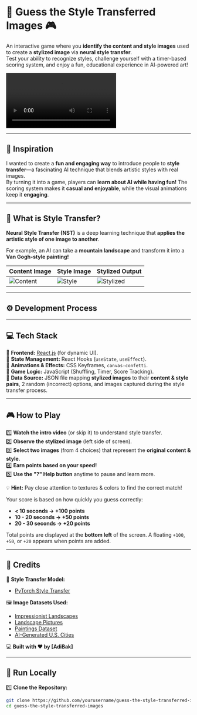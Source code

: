 # 🎨 Guess the Style Transferred Images 🎮  

An interactive game where you **identify the content and style images** used to create a **stylized image** via **neural style transfer**.  
Test your ability to recognize styles, challenge yourself with a timer-based scoring system, and enjoy a fun, educational experience in AI-powered art!  

![Game Demo](public/demo-play.mp4) 

---

## 🌟 Inspiration  
I wanted to create a **fun and engaging way** to introduce people to **style transfer**—a fascinating AI technique that blends artistic styles with real images.  
By turning it into a game, players can **learn about AI while having fun!** The scoring system makes it **casual and enjoyable**, while the visual animations keep it **engaging**.  

---

## 🎨 What is Style Transfer?  
**Neural Style Transfer (NST)** is a deep learning technique that **applies the artistic style of one image to another**.  

For example, an AI can take a **mountain landscape** and transform it into a **Van Gogh-style painting!**  

| **Content Image** | **Style Image** | **Stylized Output** |
|------------------|---------------|-------------------|
| ![Content](https://aasraecotreks.com.np/wp-content/uploads/2019/01/Island-Peak.jpg) | ![Style](https://upload.wikimedia.org/wikipedia/commons/e/ea/Van_Gogh_-_Starry_Night_-_Google_Art_Project.jpg) | ![Stylized](https://i.ibb.co/HsbtQDp/Screenshot-2025-03-25-at-3-44-53-PM.png) |

---

## ⚙️ Development Process  


---

## 💻 Tech Stack  
🔹 **Frontend:** [React.js](https://react.dev) (for dynamic UI).  
🔹 **State Management:** React Hooks (`useState`, `useEffect`).  
🔹 **Animations & Effects:** CSS Keyframes, `canvas-confetti`.  
🔹 **Game Logic:** JavaScript (Shuffling, Timer, Score Tracking).  
🔹 **Data Source:** JSON file mapping **stylized images** to their **content & style pairs**, 2 random (incorrect) options, and images captured during the style transfer process.  

---

## 🎮 How to Play  
1️⃣ **Watch the intro video** (or skip it) to understand style transfer.  
2️⃣ **Observe the stylized image** (left side of screen).  
3️⃣ **Select two images** (from 4 choices) that represent the **original content & style**.  
4️⃣ **Earn points based on your speed!**  
5️⃣ **Use the "?" Help button** anytime to pause and learn more.  

💡 **Hint:** Pay close attention to textures & colors to find the correct match!  

Your score is based on how quickly you guess correctly:  
- **< 10 seconds → +100 points**  
- **10 - 20 seconds → +50 points**  
- **20 - 30 seconds → +20 points**  

Total points are displayed at the **bottom left** of the screen. A floating `+100`, `+50`, or `+20` appears when points are added.  

---

## 📜 Credits  
🎨 **Style Transfer Model:**  
- [PyTorch Style Transfer](https://github.com/crowsonkb/style-transfer-pytorch)  

🖼 **Image Datasets Used:**  
- [Impressionist Landscapes](https://www.kaggle.com/datasets/robgonsalves/impressionistlandscapespaintings)  
- [Landscape Pictures](https://www.kaggle.com/arnaud58/landscape-pictures)  
- [Paintings Dataset](https://www.kaggle.com/datasets/heyitsfahd/paintings)  
- [AI-Generated U.S. Cities](https://www.kaggle.com/datasets/jeremycmorgan/photgraphs-of-1000-u-s-cities-ai-generated)  

💻 **Built with ❤️ by [AdiBak]**  

---

## 🚀 Run Locally  
1️⃣ **Clone the Repository:**  
```bash
git clone https://github.com/yourusername/guess-the-style-transferred-images.git
cd guess-the-style-transferred-images
